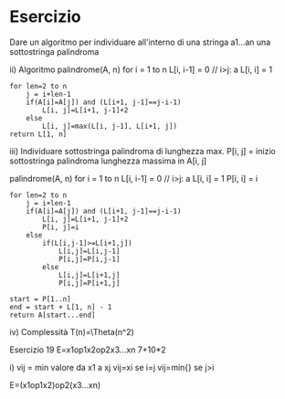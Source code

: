 # Esercizio

Dare un algoritmo per individuare all'interno di una stringa a1...an una sottostringa palindroma

ii) Algoritmo
palindrome(A, n)
	for i = 1 to n
		L[i, i-1] = 0 // i>j: a
		L[i, i] = 1

	for len=2 to n
		j = i+len-1
		if(A[i]=A[j]) and (L[i+1, j-1]==j-i-1)
			L[i, j]=L[i+1, j-1]+2
		else
			L[i, j]=max(L[i, j-1], L[i+1, j])
	return L[1, n]

iii) Individuare sottostringa palindroma di lunghezza max.
P[i, j] = inizio sottostringa palindroma lunghezza massima in A[i, j]


palindrome(A, n)
	for i = 1 to n
		L[i, i-1] = 0 // i>j: a
		L[i, i] = 1
		P[i, i] = i

	for len=2 to n
		j = i+len-1
		if(A[i]=A[j]) and (L[i+1, j-1]==j-i-1)
			L[i, j]=L[i+1, j-1]+2
			P[i, j]=i
		else
			if(L[i,j-1]>=L[i+1,j])
				L[i,j]=L[i,j-1]
				P[i,j]=P[i,j-1]
			else
				L[i,j]=L[i+1,j]
				P[i,j]=P[i+1,j]

	start = P[1..n]
	end = start + L[1, n] - 1
	return A[start...end]

iv) Complessità
	T(n)=\Theta(n^2)

Esercizio 19
E=x1op1x2op2x3...xn
7+10*2

i) vij = min valore da x1 a xj
vij=xi se i=j
vij=min{} se j>i

E=(x1op1x2)op2(x3...xn)
